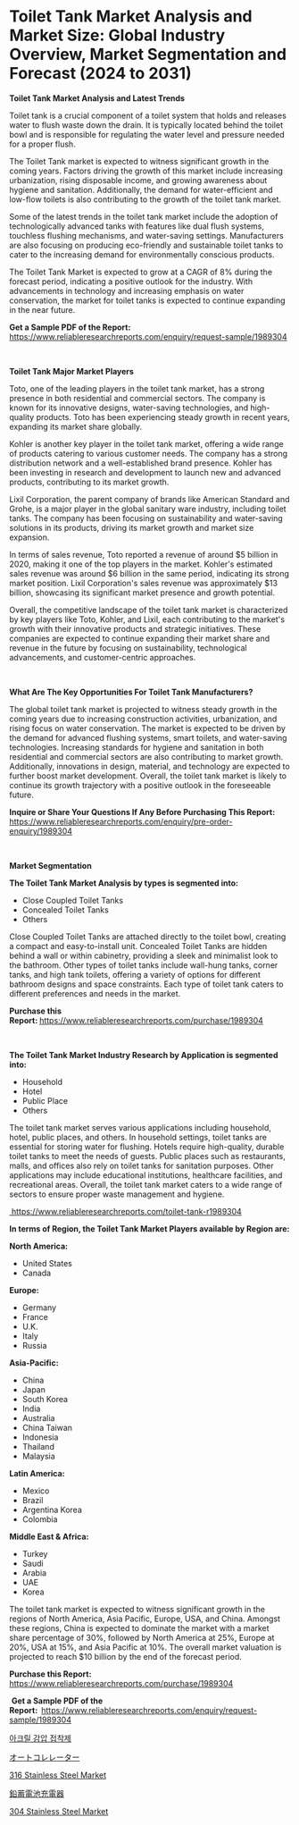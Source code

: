 <p><h1>Toilet Tank Market Analysis and Market Size: Global Industry Overview, Market Segmentation and Forecast (2024 to 2031)</h1></p><p><strong>Toilet Tank Market Analysis and Latest Trends</strong></p>
<p><p>Toilet tank is a crucial component of a toilet system that holds and releases water to flush waste down the drain. It is typically located behind the toilet bowl and is responsible for regulating the water level and pressure needed for a proper flush.</p><p>The Toilet Tank market is expected to witness significant growth in the coming years. Factors driving the growth of this market include increasing urbanization, rising disposable income, and growing awareness about hygiene and sanitation. Additionally, the demand for water-efficient and low-flow toilets is also contributing to the growth of the toilet tank market.</p><p>Some of the latest trends in the toilet tank market include the adoption of technologically advanced tanks with features like dual flush systems, touchless flushing mechanisms, and water-saving settings. Manufacturers are also focusing on producing eco-friendly and sustainable toilet tanks to cater to the increasing demand for environmentally conscious products.</p><p>The Toilet Tank Market is expected to grow at a CAGR of 8% during the forecast period, indicating a positive outlook for the industry. With advancements in technology and increasing emphasis on water conservation, the market for toilet tanks is expected to continue expanding in the near future.</p></p>
<p><strong>Get a Sample PDF of the Report:&nbsp;</strong> <a href="https://www.reliableresearchreports.com/enquiry/request-sample/1989304">https://www.reliableresearchreports.com/enquiry/request-sample/1989304</a></p>
<p>&nbsp;</p>
<p><strong>Toilet Tank Major Market Players</strong></p>
<p><p>Toto, one of the leading players in the toilet tank market, has a strong presence in both residential and commercial sectors. The company is known for its innovative designs, water-saving technologies, and high-quality products. Toto has been experiencing steady growth in recent years, expanding its market share globally.</p><p>Kohler is another key player in the toilet tank market, offering a wide range of products catering to various customer needs. The company has a strong distribution network and a well-established brand presence. Kohler has been investing in research and development to launch new and advanced products, contributing to its market growth.</p><p>Lixil Corporation, the parent company of brands like American Standard and Grohe, is a major player in the global sanitary ware industry, including toilet tanks. The company has been focusing on sustainability and water-saving solutions in its products, driving its market growth and market size expansion.</p><p>In terms of sales revenue, Toto reported a revenue of around $5 billion in 2020, making it one of the top players in the market. Kohler's estimated sales revenue was around $6 billion in the same period, indicating its strong market position. Lixil Corporation's sales revenue was approximately $13 billion, showcasing its significant market presence and growth potential.</p><p>Overall, the competitive landscape of the toilet tank market is characterized by key players like Toto, Kohler, and Lixil, each contributing to the market's growth with their innovative products and strategic initiatives. These companies are expected to continue expanding their market share and revenue in the future by focusing on sustainability, technological advancements, and customer-centric approaches.</p></p>
<p>&nbsp;</p>
<p><strong>What Are The Key Opportunities For Toilet Tank Manufacturers?</strong></p>
<p><p>The global toilet tank market is projected to witness steady growth in the coming years due to increasing construction activities, urbanization, and rising focus on water conservation. The market is expected to be driven by the demand for advanced flushing systems, smart toilets, and water-saving technologies. Increasing standards for hygiene and sanitation in both residential and commercial sectors are also contributing to market growth. Additionally, innovations in design, material, and technology are expected to further boost market development. Overall, the toilet tank market is likely to continue its growth trajectory with a positive outlook in the foreseeable future.</p></p>
<p><strong>Inquire or Share Your Questions If Any Before Purchasing This Report:</strong> <a href="https://www.reliableresearchreports.com/enquiry/pre-order-enquiry/1989304">https://www.reliableresearchreports.com/enquiry/pre-order-enquiry/1989304</a></p>
<p>&nbsp;</p>
<p><strong>Market Segmentation</strong></p>
<p><strong>The Toilet Tank Market Analysis by types is segmented into:</strong></p>
<p><ul><li>Close Coupled Toilet Tanks</li><li>Concealed Toilet Tanks</li><li>Others</li></ul></p>
<p><p>Close Coupled Toilet Tanks are attached directly to the toilet bowl, creating a compact and easy-to-install unit. Concealed Toilet Tanks are hidden behind a wall or within cabinetry, providing a sleek and minimalist look to the bathroom. Other types of toilet tanks include wall-hung tanks, corner tanks, and high tank toilets, offering a variety of options for different bathroom designs and space constraints. Each type of toilet tank caters to different preferences and needs in the market.</p></p>
<p><strong>Purchase this Report:&nbsp;</strong><a href="https://www.reliableresearchreports.com/purchase/1989304">https://www.reliableresearchreports.com/purchase/1989304</a></p>
<p>&nbsp;</p>
<p><strong>The Toilet Tank Market Industry Research by Application is segmented into:</strong></p>
<p><ul><li>Household</li><li>Hotel</li><li>Public Place</li><li>Others</li></ul></p>
<p><p>The toilet tank market serves various applications including household, hotel, public places, and others. In household settings, toilet tanks are essential for storing water for flushing. Hotels require high-quality, durable toilet tanks to meet the needs of guests. Public places such as restaurants, malls, and offices also rely on toilet tanks for sanitation purposes. Other applications may include educational institutions, healthcare facilities, and recreational areas. Overall, the toilet tank market caters to a wide range of sectors to ensure proper waste management and hygiene.</p></p>
<p><a href="https://www.reliableresearchreports.com/toilet-tank-r1989304">&nbsp;https://www.reliableresearchreports.com/toilet-tank-r1989304</a></p>
<p><strong>In terms of Region, the Toilet Tank Market Players available by Region are:</strong></p>
<p>
    <p> <strong> North America: </strong>
        <ul>
            <li>United States</li>
            <li>Canada</li>
        </ul>
        </p> 
    <p> <strong> Europe: </strong>
        <ul>
            <li>Germany</li>
            <li>France</li>
            <li>U.K.</li>
            <li>Italy</li>
            <li>Russia</li>
        </ul>
        </p> 
    <p> <strong> Asia-Pacific: </strong>
        <ul>
            <li>China</li>
            <li>Japan</li>
            <li>South Korea</li>
            <li>India</li>
            <li>Australia</li>
            <li>China Taiwan</li>
            <li>Indonesia</li>
            <li>Thailand</li>
            <li>Malaysia</li>
        </ul>
        </p> 
    <p> <strong> Latin America: </strong>
        <ul>
            <li>Mexico</li>
            <li>Brazil</li>
            <li>Argentina Korea</li>
            <li>Colombia</li>
        </ul>
        </p> 
    <p> <strong> Middle East & Africa: </strong>
        <ul>
            <li>Turkey</li>
            <li>Saudi</li>
            <li>Arabia</li>
            <li>UAE</li>
            <li>Korea</li>
        </ul>
    </p>
    </p>
<p><p>The toilet tank market is expected to witness significant growth in the regions of North America, Asia Pacific, Europe, USA, and China. Amongst these regions, China is expected to dominate the market with a market share percentage of 30%, followed by North America at 25%, Europe at 20%, USA at 15%, and Asia Pacific at 10%. The overall market valuation is projected to reach $10 billion by the end of the forecast period.</p></p>
<p><strong>Purchase this Report: </strong><a href="https://www.reliableresearchreports.com/purchase/1989304">https://www.reliableresearchreports.com/purchase/1989304</a></p>
<p>&nbsp;<strong>Get a Sample PDF of the Report:&nbsp;&nbsp;</strong><a href="https://www.reliableresearchreports.com/enquiry/request-sample/1989304">https://www.reliableresearchreports.com/enquiry/request-sample/1989304</a></p>
<p><strong></strong></p>
<p><p><a href="https://github.com/TrevorKruvalis5678/Market-Research-Report-List-1/blob/main/409620331094.md">아크릴 감압 접착제</a></p><p><a href="https://github.com/avwofrml53535/Market-Research-Report-List-1/blob/main/236110333815.md">オートコレレーター</a></p><p><a href="https://issuu.com/reportprime-2/docs/316-stainless-steel-market-size-2030.pptx">316 Stainless Steel Market</a></p><p><a href="https://github.com/vtbvgl20191192/Market-Research-Report-List-1/blob/main/994156233816.md">鉛蓄電池充電器</a></p><p><a href="https://issuu.com/reportprime-2/docs/304-stainless-steel-market-size-2030.pptx">304 Stainless Steel Market</a></p></p>